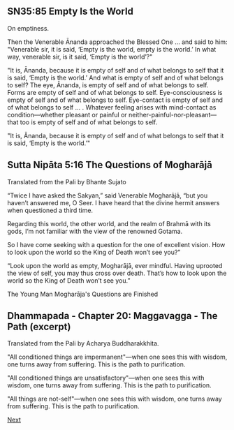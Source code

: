 ## SN35:85 Empty Is the World
On emptiness.

Then the Venerable Ānanda approached the Blessed One … and said to him: "Venerable sir, it is said, ‘Empty is the world, empty is the world.’ In what way, venerable sir, is it said, ‘Empty is the world’?"

"It is, Ānanda, because it is empty of self and of what belongs to self that it is said, ‘Empty is the world.’ And what is empty of self and of what belongs to self? The eye, Ānanda, is empty of self and of what belongs to self. Forms are empty of self and of what belongs to self. Eye-consciousness is empty of self and of what belongs to self. Eye-contact is empty of self and of what belongs to self … . Whatever feeling arises with mind-contact as condition—whether pleasant or painful or neither-painful-nor-pleasant—that too is empty of self and of what belongs to self.

"It is, Ānanda, because it is empty of self and of what belongs to self that it is said, ‘Empty is the world.’"

## Sutta Nipāta 5:16 The Questions of Mogharājā
Translated from the Pali by Bhante Sujato

 “Twice I have asked the Sakyan,”
said Venerable Mogharājā,
“but you haven’t answered me, O Seer.
I have heard that the divine hermit
answers when questioned a third time.

 Regarding this world, the other world,
and the realm of Brahmā with its gods,
I’m not familiar with the view
of the renowned Gotama.

 So I have come seeking with a question
for the one of excellent vision.
How to look upon the world
so the King of Death won’t see you?”

 “Look upon the world as empty,
Mogharājā, ever mindful.
Having uprooted the view of self,
you may thus cross over death.
That’s how to look upon the world
so the King of Death won’t see you.”

The Young Man Mogharāja's Questions are Finished

## Dhammapada - Chapter 20: Maggavagga - The Path (excerpt)
Translated from the Pali by Acharya Buddharakkhita.

"All conditioned things are impermanent"—when one sees this with wisdom, one turns away from suffering. This is the path to purification.

"All conditioned things are unsatisfactory"—when one sees this with wisdom, one turns away from suffering. This is the path to purification.

"All things are not-self"—when one sees this with wisdom, one turns away from suffering. This is the path to purification.

<a href="1.01 About the Course.html">Next</a>


